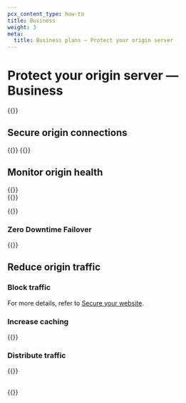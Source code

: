 ```yaml
---
pcx_content_type: how-to
title: Business
weight: 3
meta:
  title: Business plans — Protect your origin server
---
```


# Protect your origin server — Business

{{<render file="_origin-health-overview.md">}}

## Secure origin connections

{{<render file="_origin-secure-dns.md">}}
{{<render file="_origin-secure-connections.md">}}

## Monitor origin health

{{<render file="_origin-passive-alert.md">}}
\
{{<render file="_origin-health-check.md">}}

{{<render file="_origin-lb-alert.md">}}

### Zero Downtime Failover

{{<render file="_dns-zero-downtime-failover.md">}}

## Reduce origin traffic

### Block traffic

For more details, refer to [Secure your website](/learning-paths/application-security/).

### Increase caching

{{<render file="_origin-caching.md">}}

### Distribute traffic

{{<render file="_origin-load-balancing.md">}}

\
{{<render file="_origin-waiting-room.md">}}
